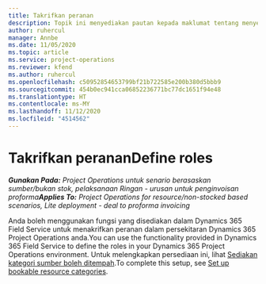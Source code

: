 ```yaml
---
title: Takrifkan peranan
description: Topik ini menyediakan pautan kepada maklumat tentang menyediakan kategori sumber yang boleh ditempah.
author: ruhercul
manager: Annbe
ms.date: 11/05/2020
ms.topic: article
ms.service: project-operations
ms.reviewer: kfend
ms.author: ruhercul
ms.openlocfilehash: c50952854653799bf21b722585e200b380d5bbb9
ms.sourcegitcommit: 454b0ec941cca06852236771bc77dc1651f94e48
ms.translationtype: HT
ms.contentlocale: ms-MY
ms.lasthandoff: 11/12/2020
ms.locfileid: "4514562"
---
```

# <a name="define-roles"></a><span data-ttu-id="955a6-103">Takrifkan peranan</span><span class="sxs-lookup"><span data-stu-id="955a6-103">Define roles</span></span>

<span data-ttu-id="955a6-104">_**Gunakan Pada:** Project Operations untuk senario berasaskan sumber/bukan stok, pelaksanaan Ringan - urusan untuk penginvoisan proforma_</span><span class="sxs-lookup"><span data-stu-id="955a6-104">_**Applies To:** Project Operations for resource/non-stocked based scenarios, Lite deployment - deal to proforma invoicing_</span></span>

<span data-ttu-id="955a6-105">Anda boleh menggunakan fungsi yang disediakan dalam Dynamics 365 Field Service untuk menakrifkan peranan dalam persekitaran Dynamics 365 Project Operations anda.</span><span class="sxs-lookup"><span data-stu-id="955a6-105">You can use the functionality provided in Dynamics 365 Field Service to define the roles in your Dynamics 365 Project Operations environment.</span></span> <span data-ttu-id="955a6-106">Untuk melengkapkan persediaan ini, lihat [Sediakan kategori sumber boleh ditempah](https://docs.microsoft.com/dynamics365/field-service/set-up-bookable-resource-categories).</span><span class="sxs-lookup"><span data-stu-id="955a6-106">To complete this setup, see [Set up bookable resource categories](https://docs.microsoft.com/dynamics365/field-service/set-up-bookable-resource-categories).</span></span>
